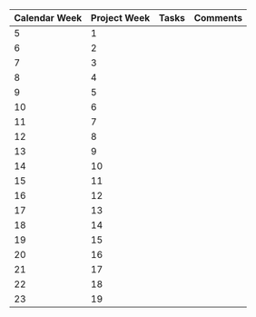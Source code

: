 | Calendar Week | Project Week | Tasks | Comments |
|---------------|--------------|-------|----------|
| 5             | 1            |       |          |
| 6             | 2            |       |          |
| 7             | 3            |       |          |
| 8             | 4            |       |          |
| 9             | 5            |       |          |
| 10            | 6            |       |          |
| 11            | 7            |       |          |
| 12            | 8            |       |          |
| 13            | 9            |       |          |
| 14            | 10           |       |          |
| 15            | 11           |       |          |
| 16            | 12           |       |          |
| 17            | 13           |       |          |
| 18            | 14           |       |          |
| 19            | 15           |       |          |
| 20            | 16           |       |          |
| 21            | 17           |       |          |
| 22            | 18           |       |          |
| 23            | 19           |       |          |